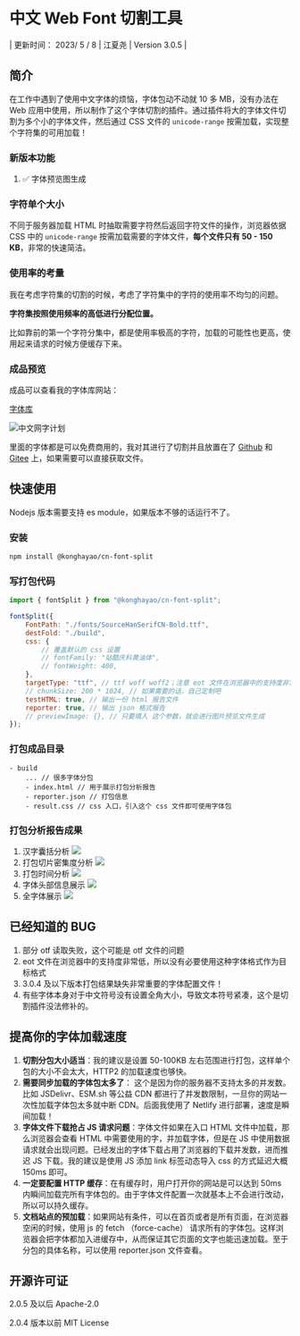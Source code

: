 # 中文 Web Font 切割工具

| 更新时间： 2023/ 5 / 8 | 江夏尧 | Version 3.0.5 |

## 简介

在工作中遇到了使用中文字体的烦恼，字体包动不动就 10 多 MB，没有办法在 Web 应用中使用，所以制作了这个字体切割的插件。通过插件将大的字体文件切割为多个小的字体文件，然后通过 CSS 文件的 `unicode-range` 按需加载，实现整个字符集的可用加载！

### 新版本功能

1. ✅ 字体预览图生成

### 字符单个大小

不同于服务器加载 HTML 时抽取需要字符然后返回字符文件的操作，浏览器依据 CSS 中的 `unicode-range` 按需加载需要的字体文件，**每个文件只有 50 - 150 KB**，非常的快速简洁。

### 使用率的考量

我在考虑字符集的切割的时候，考虑了字符集中的字符的使用率不均匀的问题。

**字符集按照使用频率的高低进行分配位置。**

比如靠前的第一个字符分集中，都是使用率极高的字符，加载的可能性也更高，使用起来请求的时候方便缓存下来。

### 成品预览

成品可以查看我的字体库网站：

[字体库](https://chinese-font.netlify.app/#/home)

![中文网字计划](./assets/chinese-fonts.png)

里面的字体都是可以免费商用的，我对其进行了切割并且放置在了 [Github](https://github.com/KonghaYao/chinese-free-web-font-storage) 和 [Gitee](https://gitee.com/dongzhongzhidong/chinese-free-web-font-storage) 上，如果需要可以直接获取文件。

## 快速使用

Nodejs 版本需要支持 es module，如果版本不够的话运行不了。

### 安装

```bash
npm install @konghayao/cn-font-split
```

### 写打包代码

```js
import { fontSplit } from "@konghayao/cn-font-split";

fontSplit({
    FontPath: "./fonts/SourceHanSerifCN-Bold.ttf",
    destFold: "./build",
    css: {
        // 覆盖默认的 css 设置
        // fontFamily: "站酷庆科黄油体",
        // fontWeight: 400,
    },
    targetType: "ttf", // ttf woff woff2；注意 eot 文件在浏览器中的支持度非常低，所以不进行支持
    // chunkSize: 200 * 1024, // 如果需要的话，自己定制吧
    testHTML: true, // 输出一份 html 报告文件
    reporter: true, // 输出 json 格式报告
    // previewImage: {}, // 只要填入 这个参数，就会进行图片预览文件生成
});
```

### 打包成品目录

```
- build
    ... // 很多字体分包
    - index.html // 用于展示打包分析报告
    - reporter.json // 打包信息
    - result.css // css 入口，引入这个 css 文件即可使用字体包
```

### 打包分析报告成果

1. 汉字囊括分析
   ![](./assets/HanCheck.png)
2. 打包切片密集度分析
   ![](./assets/PackageSize.png)
3. 打包时间分析
   ![](./assets/Time.png)
4. 字体头部信息展示
   ![](./assets/Package_header.png)
5. 全字体展示
   ![](./assets/Slices.png)

## 已经知道的 BUG

1. 部分 otf 读取失败，这个可能是 otf 文件的问题
2. eot 文件在浏览器中的支持度非常低，所以没有必要使用这种字体格式作为目标格式
3. 3.0.4 及以下版本打包结果缺失非常重要的字体配置文件！
4. 有些字体本身对于中文符号没有设置全角大小，导致文本符号紧凑，这个是切割插件没法修补的。

## 提高你的字体加载速度

1. **切割分包大小适当**：我的建议是设置 50-100KB 左右范围进行打包，这样单个包的大小不会太大，HTTP2 的加载速度也够快。
2. **需要同步加载的字体包太多了**： 这个是因为你的服务器不支持太多的并发数。比如 JSDelivr、ESM.sh 等公益 CDN 都进行了并发数限制，一旦你的网站一次性加载字体包太多就中断 CDN。后面我使用了 Netlify 进行部署，速度是瞬间加载！
3. **字体文件下载抢占 JS 请求问题**：字体文件如果在入口 HTML 文件中加载，那么浏览器会查看 HTML 中需要使用的字，并加载字体，但是在 JS 中使用数据请求就会出现问题。已经发出的字体下载占用了浏览器的下载并发数，进而推迟 JS 下载。我的建议是使用 JS 添加 link 标签动态导入 css 的方式延迟大概 150ms 即可。
4. **一定要配置 HTTP 缓存**：在有缓存时，用户打开你的网站是可以达到 50ms 内瞬间加载完所有字体包的。由于字体文件配置一次就基本上不会进行改动，所以可以持久缓存。
5. **文档站点的预加载**：如果网站有条件，可以在首页或者是所有页面，在浏览器空闲的时候，使用 js 的 fetch （force-cache） 请求所有的字体包。这样浏览器会把字体都加入进缓存中，从而保证其它页面的文字也能迅速加载。至于分包的具体名称，可以使用 reporter.json 文件查看。

## 开源许可证

2.0.5 及以后 Apache-2.0

2.0.4 版本以前 MIT License
